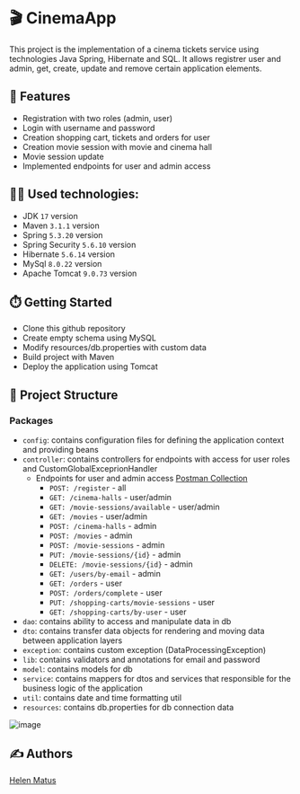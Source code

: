 # 🎬 CinemaApp
This project is the implementation of a cinema tickets service using technologies Java Spring, Hibernate and SQL. It allows registrer user and admin, get, create, update and remove certain application elements.
## 📜 Features
- Registration with two roles (admin, user)
- Login with username and password
- Creation shopping cart, tickets and orders for user
- Creation movie session with movie and cinema hall
- Movie session update
- Implemented endpoints for user and admin access
## 👩‍💻 Used technologies:
- JDK `17` version
- Maven `3.1.1` version
- Spring `5.3.20` version
- Spring Security `5.6.10` version
- Hibernate `5.6.14` version
- MySql `8.0.22` version
- Apache Tomcat `9.0.73` version
## ⏱️ Getting Started
- Clone this github repository
- Create empty schema using MySQL
- Modify resources/db.properties with custom data 
- Build project with Maven
- Deploy the application using Tomcat
## 📑 Project Structure
### Packages
- `config`: contains configuration files for defining the application context and providing beans
- `controller`: contains controllers for endpoints with access for user roles and CustomGlobalExceprionHandler 
  - Endpoints for user and admin access [Postman Collection](https://www.postman.com/olenamatus/workspace/test-cinemaapp/collection/6983754-b59d7872-3864-4fe1-812b-eb9176dd8806?action=share&creator=6983754)
    - `POST: /register` - all
    - `GET: /cinema-halls` - user/admin
    - `GET: /movie-sessions/available` - user/admin
    - `GET: /movies` - user/admin
    - `POST: /cinema-halls` - admin
    - `POST: /movies` - admin
    - `POST: /movie-sessions` - admin
    - `PUT: /movie-sessions/{id}` - admin
    - `DELETE: /movie-sessions/{id}` - admin
    - `GET: /users/by-email` - admin
    - `GET: /orders` - user
    - `POST: /orders/complete` - user
    - `PUT: /shopping-carts/movie-sessions` - user
    - `GET: /shopping-carts/by-user` - user
- `dao`: contains ability to access and manipulate data in db
- `dto`: contains transfer data objects for rendering and moving data between application layers
- `exception`: contains custom exception (DataProcessingException)
- `lib`: contains validators and annotations for email and password
- `model`: contains models for db 
- `service`: contains mappers for dtos and services that responsible for the business logic of the application
- `util`: contains date and time formatting util
- `resources`: contains db.properties for db connection data

![image](https://user-images.githubusercontent.com/124172595/236883102-d2d2d9f6-1c40-4495-91b3-0affe41ad889.png)
## ✍️ Authors 
[Helen Matus](https://github.com/HelenMatus)
